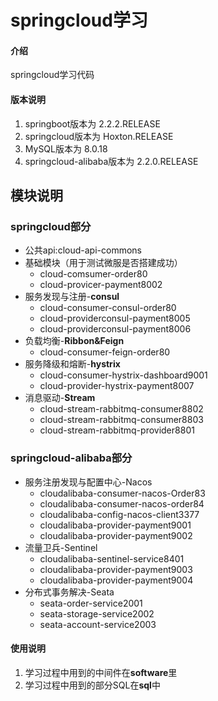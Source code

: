 # springcloud学习

#### 介绍
springcloud学习代码

#### 版本说明
1. springboot版本为 2.2.2.RELEASE
2. springcloud版本为 Hoxton.RELEASE
3. MySQL版本为 8.0.18
4. springcloud-alibaba版本为 2.2.0.RELEASE

## 模块说明
### springcloud部分
   - 公共api:cloud-api-commons
   - 基础模块（用于测试微服是否搭建成功）
       - cloud-comsumer-order80
       - cloud-provicer-payment8002
   - 服务发现与注册-<b>consul</b>
       - cloud-consumer-consul-order80
       - cloud-providerconsul-payment8005
       - cloud-providerconsul-payment8006
   - 负载均衡-<b>Ribbon&Feign</b>
       - cloud-consumer-feign-order80
   - 服务降级和熔断-<b>hystrix</b>
       - cloud-consumer-hystrix-dashboard9001
       - cloud-provider-hystrix-payment8007
   - 消息驱动-<b>Stream</b>
       - cloud-stream-rabbitmq-consumer8802
       - cloud-stream-rabbitmq-consumer8803
       - cloud-stream-rabbitmq-provider8801

### springcloud-alibaba部分
   - 服务注册发现与配置中心-Nacos
       - cloudalibaba-consumer-nacos-Order83
       - cloudalibaba-consumer-nacos-order84
       - cloudalibaba-config-nacos-client3377
       - cloudalibaba-provider-payment9001
       - cloudalibaba-provider-payment9002
   - 流量卫兵-Sentinel
       - cloudalibaba-sentinel-service8401
       - cloudalibaba-provider-payment9003
       - cloudalibaba-provider-payment9004
   - 分布式事务解决-Seata
       - seata-order-service2001
       - seata-storage-service2002
       - seata-account-service2003

#### 使用说明
1.  学习过程中用到的中间件在<b>software</b>里
2.  学习过程中用到的部分SQL在<b>sql</b>中
